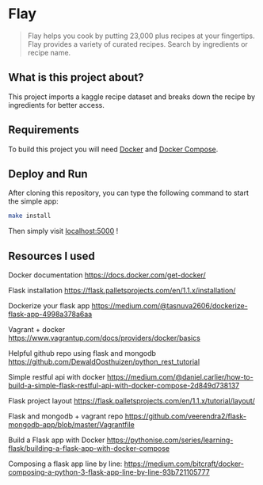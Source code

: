 # Flay
 > Flay helps you cook by putting 23,000 plus recipes at your fingertips. Flay provides a variety of curated recipes. Search by ingredients or recipe name.

## What is this project about?

This project imports a kaggle recipe dataset and breaks down the recipe by ingredients for better access.

## Requirements

To build this project you will need [Docker][Docker Install] and [Docker Compose][Docker Compose Install].

## Deploy and Run

After cloning this repository, you can type the following command to start the simple app:

```sh
make install
```

Then simply visit [localhost:5000][App] !


[Docker Install]:  https://docs.docker.com/install/
[Docker Compose Install]: https://docs.docker.com/compose/install/
[App]: http://127.0.0.1:5000
[here]: https://medium.com/@daniel.carlier/how-to-build-a-simple-flask-restful-api-with-docker-compose-2d849d738137

## Resources I used
Docker documentation
https://docs.docker.com/get-docker/

Flask installation
https://flask.palletsprojects.com/en/1.1.x/installation/

Dockerize your flask app
https://medium.com/@tasnuva2606/dockerize-flask-app-4998a378a6aa

Vagrant + docker
https://www.vagrantup.com/docs/providers/docker/basics

Helpful github repo using flask and mongodb
https://github.com/DewaldOosthuizen/python_rest_tutorial

Simple restful api with docker
https://medium.com/@daniel.carlier/how-to-build-a-simple-flask-restful-api-with-docker-compose-2d849d738137

Flask project layout
https://flask.palletsprojects.com/en/1.1.x/tutorial/layout/

Flask and mongodb + vagrant repo
https://github.com/veerendra2/flask-mongodb-app/blob/master/Vagrantfile

Build a Flask app with Docker
https://pythonise.com/series/learning-flask/building-a-flask-app-with-docker-compose

Composing a flask app line by line:
https://medium.com/bitcraft/docker-composing-a-python-3-flask-app-line-by-line-93b721105777
